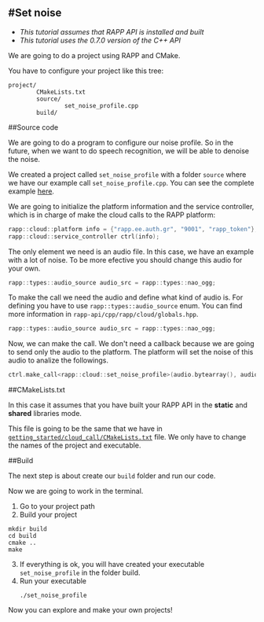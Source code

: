#Set noise 
-----------

* *This tutorial assumes that RAPP API is installed and built*
* *This tutorial uses the 0.7.0 version of the C++ API*

We are going to do a project using RAPP and CMake.

You have to configure your project like this tree:

```
project/
        CMakeLists.txt
        source/
                set_noise_profile.cpp
        build/
```

##Source code

We are going to do a program to configure our noise profile.
So in the future, when we want to do speech recognition, we will be able to denoise the noise.

We created a project called `set_noise_profile` with a folder `source` where we have our
example call `set_noise_profile.cpp`.
You can see the complete example [here](source/set_noise_profile.cpp).

We are going to initialize the platform information and the service controller, which is in charge
of make the cloud calls to the RAPP platform:

```cpp
rapp::cloud::platform info = {"rapp.ee.auth.gr", "9001", "rapp_token"}; 
rapp::cloud::service_controller ctrl(info);
```

The only element we need is an audio file.
In this case, we have an example with a lot of noise. 
To be more efective you should change this audio for your own.

```cpp
rapp::types::audio_source audio_src = rapp::types::nao_ogg;
```

To make the call we need the audio and define what kind of audio is.
For defining you have to use `rapp::types::audio_source` enum. 
You can find more information in `rapp-api/cpp/rapp/cloud/globals.hpp`.

```cpp
rapp::types::audio_source audio_src = rapp::types::nao_ogg;
```

Now, we can make the call. 
We don't need a callback because we are going to send only the audio to the platform.
The platform will set the noise of this audio to analize the followings.

```cpp
ctrl.make_call<rapp::cloud::set_noise_profile>(audio.bytearray(), audio_src);
```

##CMakeLists.txt

In this case it assumes that you have built your RAPP API in the **static** and **shared** libraries mode.

This file is going to be the same that we have in [`getting_started/cloud_call/CMakeLists.txt`](../../getting_started/cloud_call/CMakeLists.txt) file.
We only have to change the names of the project and executable.

##Build

The next step is about create our `build` folder and run our code.

Now we are going to work in the terminal.

1. Go to your project path
2. Build your project
```
mkdir build
cd build 
cmake ..
make
```

3. If everything is ok, you will have created your executable `set_noise_profile` in the folder build.
4. Run your executable
    ```
    ./set_noise_profile
    ```

Now you can explore and make your own projects!
